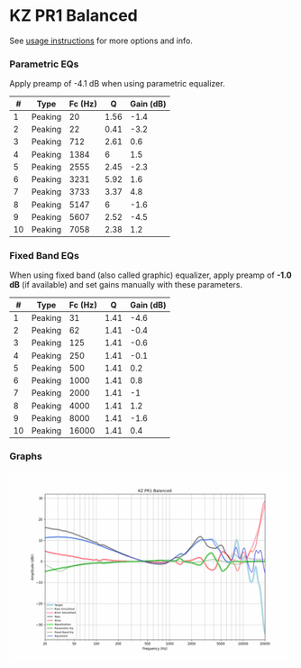 # KZ PR1 Balanced
See [usage instructions](https://github.com/jaakkopasanen/AutoEq#usage) for more options and info.

### Parametric EQs
Apply preamp of -4.1 dB when using parametric equalizer.

|   # | Type    |   Fc (Hz) |    Q |   Gain (dB) |
|-----|---------|-----------|------|-------------|
|   1 | Peaking |        20 | 1.56 |        -1.4 |
|   2 | Peaking |        22 | 0.41 |        -3.2 |
|   3 | Peaking |       712 | 2.61 |         0.6 |
|   4 | Peaking |      1384 | 6    |         1.5 |
|   5 | Peaking |      2555 | 2.45 |        -2.3 |
|   6 | Peaking |      3231 | 5.92 |         1.6 |
|   7 | Peaking |      3733 | 3.37 |         4.8 |
|   8 | Peaking |      5147 | 6    |        -1.6 |
|   9 | Peaking |      5607 | 2.52 |        -4.5 |
|  10 | Peaking |      7058 | 2.38 |         1.2 |

### Fixed Band EQs
When using fixed band (also called graphic) equalizer, apply preamp of **-1.0 dB** (if available) and set gains manually with these parameters.

|   # | Type    |   Fc (Hz) |    Q |   Gain (dB) |
|-----|---------|-----------|------|-------------|
|   1 | Peaking |        31 | 1.41 |        -4.6 |
|   2 | Peaking |        62 | 1.41 |        -0.4 |
|   3 | Peaking |       125 | 1.41 |        -0.6 |
|   4 | Peaking |       250 | 1.41 |        -0.1 |
|   5 | Peaking |       500 | 1.41 |         0.2 |
|   6 | Peaking |      1000 | 1.41 |         0.8 |
|   7 | Peaking |      2000 | 1.41 |        -1   |
|   8 | Peaking |      4000 | 1.41 |         1.2 |
|   9 | Peaking |      8000 | 1.41 |        -1.6 |
|  10 | Peaking |     16000 | 1.41 |         0.4 |

### Graphs
![](./KZ%20PR1%20Balanced.png)
